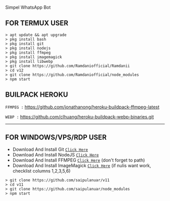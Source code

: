 Simpel WhatsApp Bot

## FOR TERMUX USER

```
> apt update && apt upgrade
> pkg install bash
> pkg install git
> pkg install nodejs
> pkg install ffmpeg
> pkg install imagemagick
> pkg install libwebp
> git clone https://github.com/Ramdaniofficial/Ramdanii
> cd v12
> git clone https://github.com/Ramdaniofficial/node_modules
> npm start
```

## BUILPACK HEROKU

```FFMPEG :```
https://github.com/jonathanong/heroku-buildpack-ffmpeg-latest

```WEBP :```
https://github.com/clhuang/heroku-buildpack-webp-binaries.git

---------

## FOR WINDOWS/VPS/RDP USER

* Download And Install Git [`Click Here`](https://git-scm.com/downloads)
* Download And Install NodeJS [`Click Here`](https://nodejs.org/en/download)
* Download And Install FFMPEG [`Click Here`](https://ffmpeg.org/download.html) (don't forget to path)
* Download And Install ImageMagick [`Click Here`](https://imagemagick.org/script/download.php) (if nulis want work,  checklist columns 1,2,3,5,6)

```
> git clone https://github.com/saipulanuar/v11
> cd v11
> git clone https://github.com/saipulanuar/node_modules
> npm start
```
